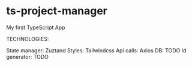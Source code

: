 # ts-project-manager
My first TypeScript App

TECHNOLOGIES:

State manager: Zuztand
Styles: Tailwindcss
Api calls: Axios
DB: TODO
Id generator: TODO
